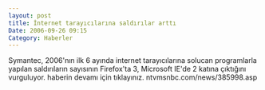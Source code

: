 ```yaml
---
layout: post
title: İnternet tarayıcılarına saldırılar arttı
Date: 2006-09-26 09:15
Category: Haberler
---
```


Symantec, 2006'nın ilk 6 ayında internet tarayıcılarına solucan
programlarla yapılan saldırıların sayısının Firefox'ta 3, Microsoft
IE'de 2 katına çıktığını vurguluyor. haberin devamı için tıklayınız. ntvmsnbc.com/news/385998.asp
